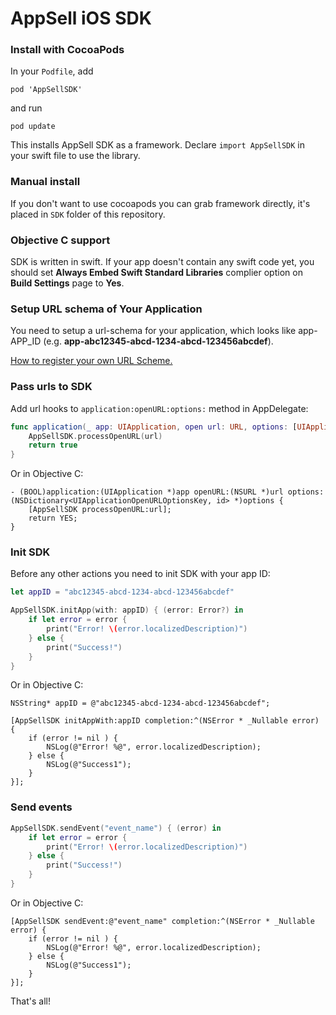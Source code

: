 # AppSell iOS SDK


### Install with CocoaPods
In your `Podfile`, add
```
pod 'AppSellSDK'
```
and run 
```
pod update
```
This installs AppSell SDK as a framework. Declare `import AppSellSDK` in your swift file to use the library.


### Manual install
If you don't want to use cocoapods you can grab framework directly, it's placed in `SDK` folder of this repository.


### Objective C support
SDK is written in swift. If your app doesn't contain any swift code yet, you should set **Always Embed Swift Standard Libraries** complier option on **Build Settings** page to **Yes**.


### Setup URL schema of Your Application

You need to setup a url-schema for your application, which looks like app-APP_ID (e.g. **app-abc12345-abcd-1234-abcd-123456abcdef**).

[How to register your own URL Scheme.](https://developer.apple.com/documentation/uikit/core_app/allowing_apps_and_websites_to_link_to_your_content/defining_a_custom_url_scheme_for_your_app)


### Pass urls to SDK
Add url hooks to `application:openURL:options:` method in AppDelegate:
```swift
func application(_ app: UIApplication, open url: URL, options: [UIApplicationOpenURLOptionsKey : Any] = [:]) -> Bool {
    AppSellSDK.processOpenURL(url)
    return true
}
```

Or in Objective C:
```objc
- (BOOL)application:(UIApplication *)app openURL:(NSURL *)url options:(NSDictionary<UIApplicationOpenURLOptionsKey, id> *)options {
    [AppSellSDK processOpenURL:url];   
    return YES;
}
```


### Init SDK

Before any other actions you need to init SDK with your app ID:
```swift
let appID = "abc12345-abcd-1234-abcd-123456abcdef"

AppSellSDK.initApp(with: appID) { (error: Error?) in
    if let error = error {
        print("Error! \(error.localizedDescription)")
    } else {
        print("Success!")
    }
}
```

Or in Objective C:
```objc
NSString* appID = @"abc12345-abcd-1234-abcd-123456abcdef";

[AppSellSDK initAppWith:appID completion:^(NSError * _Nullable error) {
    if (error != nil ) {
        NSLog(@"Error! %@", error.localizedDescription);
    } else {
        NSLog(@"Success1");
    }
}];
```


### Send events

```swift
AppSellSDK.sendEvent("event_name") { (error) in
    if let error = error {
        print("Error! \(error.localizedDescription)")
    } else {
        print("Success!")
    }
}
```

Or in Objective C:
```objc
[AppSellSDK sendEvent:@"event_name" completion:^(NSError * _Nullable error) {
    if (error != nil ) {
        NSLog(@"Error! %@", error.localizedDescription);
    } else {
        NSLog(@"Success1");
    }
}];
```

That's all!
